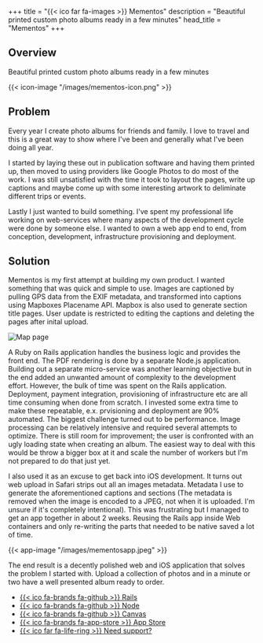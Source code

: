 +++
title = "{{< ico far fa-images >}} Mementos"
description = "Beautiful printed custom photo albums ready in a few minutes"
head_title = "Mementos"
+++

## Overview 
Beautiful printed custom photo albums ready in a few minutes

{{< icon-image "/images/mementos-icon.png" >}}

## Problem
Every year I create photo albums for friends and family. I love to travel and this is a great way to show where I've been and generally what I've been doing all year.

I started by laying these out in publication software and having them printed up, then moved to using providers like Google Photos to do most of the work. I was still unsatisfied with the time it took to layout the pages, write up captions and maybe come up with some interesting artwork to deliminate different trips or events.

Lastly I just wanted to build something. I've spent my professional life working on web-services where many aspects of the development cycle were done by someone else. I wanted to own a web app end to end, from conception, development, infrastructure provisioning and deployment.

## Solution
Mementos is my first attempt at building my own product. I wanted something that was quick and simple to use. Images are captioned by pulling GPS data from the EXIF metadata, and transformed into captions using Mapboxes Placename API. Mapbox is also used to generate section title pages. User update is restricted to editing the captions and deleting the pages after inital upload.

![Map page](/images/mappage.png)

A Ruby on Rails application handles the business logic and provides the front end. The PDF rendering is done by a separate Node.js application. Building out a separate micro-service was another learning objective but in the end added an unwanted amount of complexity to the development effort. However, the bulk of time was spent on the Rails application. Deployment, payment integration, provisioning of infrastructure etc are all time consuming when done from scratch. I invested some extra time to make these repeatable, e.x. prvisioning and deployment are 90% automated. The biggest challenge turned out to be performance. Image processing can be relatively intensive and required several attempts to optimize. There is still room for improvement; the user is confronted with an ugly loading state when creating an album. The easiest way to deal with this would be throw a bigger box at it and scale the number of workers but I'm not prepared to do that just yet.


I also used it as an excuse to get back into iOS development. It turns out web upload in Safari strips out all an images metadata. Metadata I use to generate the aforementioned captions and sections (The metadata is removed when the image is encoded to a JPEG, not when it is uploaded. I'm unsure if it's completely intentional). This was frustrating but I managed to get an app together in about 2 weeks. Reusing the Rails app inside Web containers and only re-writing the parts that needed to be native saved a lot of time. 

{{< app-image "/images/mementosapp.jpeg" >}}

The end result is a decently polished web and iOS application that solves the problem I started with. Upload a collection of photos and in a minute or two have a well presented album ready to order.

- [{{< ico fa-brands fa-github >}} Rails](https://github.com/divo/photobook_rails)
- [{{< ico fa-brands fa-github >}} Node](https://github.com/divo/photobook_node)
- [{{< ico fa-brands fa-github >}} Canvas](https://github.com/divo/photobook_sketches)
- [{{< ico fa-brands fa-app-store >}} App Store](https://apps.apple.com/ie/app/mementos-albums/id6450715256)
- [{{< ico far fa-life-ring >}} Need support?](mailto:support@mementos.ink)
